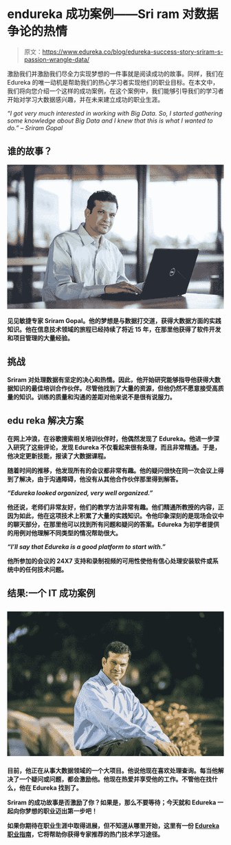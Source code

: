 # endureka 成功案例——Sri ram 对数据争论的热情

> 原文：<https://www.edureka.co/blog/edureka-success-story-sriram-s-passion-wrangle-data/>

激励我们并激励我们尽全力实现梦想的一件事就是阅读成功的故事。同样，我们在 Edureka 的唯一动机是帮助我们的热心学习者实现他们的职业目标。在本文中，我们将向您介绍一个这样的成功案例，在这个案例中，我们能够引导我们的学习者开始对学习大数据感兴趣，并在未来建立成功的职业生涯。

*“I got very much interested in working with Big Data. So, I started gathering some knowledge about Big Data and I knew that this is what I wanted to do.” – Sriram Gopal*

## ****谁的故事？****

**![Sriram Success Story | Edureka Blog | Edureka](img/e5b6a78892631f47805eade146cf30cf.png)**

**见见敏捷专家 Sriram Gopal。他的梦想是与数据打交道，获得大数据方面的实践知识。他在信息技术领域的旅程已经持续了将近 15 年，在那里他获得了软件开发和项目管理的大量经验。**

## ****挑战****

**Sriram 对处理数据有坚定的决心和热情。因此，他开始研究能够指导他获得大数据知识的最佳培训合作伙伴。尽管他找到了大量的资源，但他仍然不愿意接受高质量的知识。训练的质量和沟通的差距对他来说不是很有说服力。**

## ****edu reka 解决方案****

**在网上冲浪，在谷歌搜索相关培训伙伴时，他偶然发现了 Edureka。他进一步深入研究了这些评论，发现 Edureka 不仅看起来很有条理，而且非常精通。于是，他决定更新技能，报读了大数据课程。**

**随着时间的推移，他发现所有的会议都非常有趣。他的疑问很快在同一次会议上得到了解决，由于沟通障碍，他没有从其他合作伙伴那里得到解答。**

***“Edureka looked organized, very well organized.”***

****他还说，老师们非常友好，他们的教学方法非常有趣。他们精通所教授的内容，正因为如此，他在这项技术上积累了大量的实践知识。令他印象深刻的是现场会议中的聊天部分，在那里他可以找到所有问题和疑问的答案。Edureka 为初学者提供的用例对他理解不同类型的情况帮助很大。****

*****“I’ll say that Edureka is a good platform to start with.”*****

******他所参加的会议的 24X7 支持和录制视频的可用性使他有信心处理安装软件或系统中的任何技术问题。******

## ********结果:一个 IT 成功案例********

## ******![Sriram Success Story | Edureka Blog | Edureka](img/f79ce5731de8ba324eed77f3d4b33939.png)******

******目前，他正在从事大数据领域的一个大项目。他说他现在喜欢处理查询。每当他解决了一个疑问或问题，都会激励他。他现在热爱并享受他的工作。不管他在找什么，他在 Edureka 找到了。******

******Sriram 的成功故事是否激励了你？如果是，那么不要等待；今天就和 Edureka 一起向你梦想的职业迈出第一步吧！******

******如果你期待在职业生涯中取得进展，但不知道从哪里开始，这里有一份 [Edureka 职业指南](https://www.edureka.co/career-guide)，它将帮助你获得专家推荐的热门技术学习途径。******